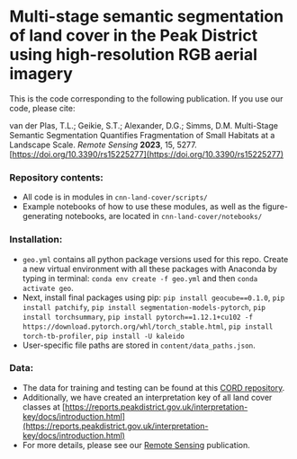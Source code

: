 # Multi-stage semantic segmentation of land cover in the Peak District using high-resolution RGB aerial imagery

This is the code corresponding to the following publication. If you use our code, please cite:

van der Plas, T.L.; Geikie, S.T.; Alexander, D.G.; Simms, D.M. Multi-Stage Semantic Segmentation Quantifies Fragmentation of Small Habitats at a Landscape Scale. _Remote Sensing_ **2023**, 15, 5277. [https://doi.org/10.3390/rs15225277](https://doi.org/10.3390/rs15225277)

### Repository contents:
- All code is in modules in `cnn-land-cover/scripts/`
- Example notebooks of how to use these modules, as well as the figure-generating notebooks, are located in `cnn-land-cover/notebooks/`

### Installation:
- `geo.yml` contains all python package versions used for this repo. Create a new virtual environment with all these packages with Anaconda by typing in terminal: `conda env create -f geo.yml` and then `conda activate geo`. 
- Next, install final packages using pip: `pip install geocube==0.1.0`, `pip install patchify`, `pip install segmentation-models-pytorch`, `pip install torchsummary`, `pip install pytorch==1.12.1+cu102 -f https://download.pytorch.org/whl/torch_stable.html`, `pip install torch-tb-profiler`, `pip install -U kaleido`
- User-specific file paths are stored in `content/data_paths.json`.

### Data:
- The data for training and testing can be found at this [CORD repository](https://cord.cranfield.ac.uk/articles/dataset/Very_high_resolution_aerial_photography_and_annotated_land_cover_data_of_the_Peak_District_National_Park/24221314).
- Additionally, we have created an interpretation key of all land cover classes at [https://reports.peakdistrict.gov.uk/interpretation-key/docs/introduction.html](https://reports.peakdistrict.gov.uk/interpretation-key/docs/introduction.html)
- For more details, please see our [Remote Sensing](https://www.mdpi.com/2072-4292/15/22/5277) publication. 
